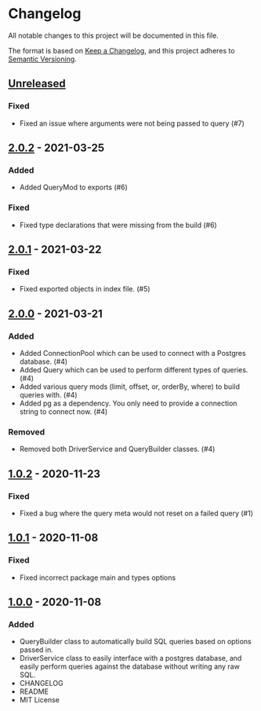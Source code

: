 # Changelog

All notable changes to this project will be documented in this file.

The format is based on [Keep a Changelog](https://keepachangelog.com/en/1.0.0/),
and this project adheres to [Semantic Versioning](https://semver.org/spec/v2.0.0.html).

<!--
### Added - for new features.
### Changed - for changes in existing functionality.
### Deprecated - for soon-to-be removed features.
### Removed - for now removed features.
### Fixed - for any bug fixes.
### Security - in case of vulnerabilities.
-->

## [Unreleased]

### Fixed

- Fixed an issue where arguments were not being passed to query (#7)

## [2.0.2] - 2021-03-25

### Added

- Added QueryMod to exports (#6)

### Fixed

- Fixed type declarations that were missing from the build (#6)

## [2.0.1] - 2021-03-22

### Fixed

- Fixed exported objects in index file. (#5)

## [2.0.0] - 2021-03-21

### Added

- Added ConnectionPool which can be used to connect with a Postgres database. (#4)
- Added Query which can be used to perform different types of queries. (#4)
- Added various query mods (limit, offset, or, orderBy, where) to build queries with. (#4)
- Added pg as a dependency. You only need to provide a connection string to connect now. (#4)

### Removed

- Removed both DriverService and QueryBuilder classes. (#4)

## [1.0.2] - 2020-11-23

### Fixed

- Fixed a bug where the query meta would not reset on a failed query (#1)

## [1.0.1] - 2020-11-08

### Fixed

- Fixed incorrect package main and types options

## [1.0.0] - 2020-11-08

### Added

- QueryBuilder class to automatically build SQL queries based on options passed in.
- DriverService class to easily interface with a postgres database, and easily perform queries against the database without writing any raw SQL.
- CHANGELOG
- README
- MIT License

[unreleased]: https://github.com/uwpokerclub/postgres-driver-service/compare/v2.0.2...HEAD
[2.0.2]: https://github.com/uwpokerclub/postgres-driver-service/compare/v2.0.1...v2.0.2
[2.0.1]: https://github.com/uwpokerclub/postgres-driver-service/compare/v2.0.0...v2.0.1
[2.0.0]: https://github.com/uwpokerclub/postgres-driver-service/compare/v1.0.2...v2.0.0
[1.0.2]: https://github.com/uwpokerclub/postgres-driver-service/compare/v1.0.1...v1.0.2
[1.0.1]: https://github.com/uwpokerclub/postgres-driver-service/compare/v1.0.0...v1.0.1
[1.0.0]: https://github.com/uwpokerclub/postgres-driver-service/releases/tag/v1.0.0
